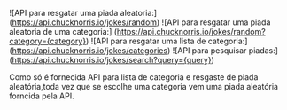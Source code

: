 
![API para resgatar uma piada aleatoria:] (https://api.chucknorris.io/jokes/random)
![API para resgatar uma piada aleatoria de uma categoria:] (https://api.chucknorris.io/jokes/random?category={category})
![API para resgatar uma lista de categoria:] (https://api.chucknorris.io/jokes/categories)
![API para pesquisar piadas:] (https://api.chucknorris.io/jokes/search?query={query})

Como só é fornecida API para lista de categoria e resgaste de piada aleatória,toda vez que se escolhe uma categoria vem uma piada aleatória forncida pela API.
